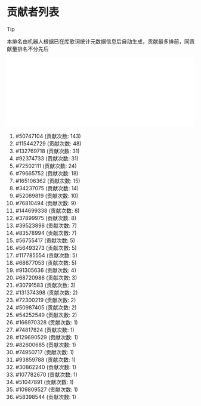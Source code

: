 # 贡献者列表

> [!TIP]
> 本排名由机器人根据已在库歌词统计元数据信息后自动生成，贡献最多排前，同贡献量排名不分先后

![贡献者头像画廊](./CONTRIBUTORS.svg)

1. #50747104 (贡献次数: 143)
2. #115442729 (贡献次数: 48)
3. #132769718 (贡献次数: 31)
4. #92374733 (贡献次数: 31)
5. #72502111 (贡献次数: 24)
6. #79665752 (贡献次数: 18)
7. #165106362 (贡献次数: 15)
8. #34237075 (贡献次数: 14)
9. #52089819 (贡献次数: 10)
10. #76810494 (贡献次数: 9)
11. #144699338 (贡献次数: 8)
12. #37899975 (贡献次数: 8)
13. #39523898 (贡献次数: 7)
14. #83578994 (贡献次数: 7)
15. #56755417 (贡献次数: 5)
16. #56493273 (贡献次数: 5)
17. #117785554 (贡献次数: 5)
18. #68677053 (贡献次数: 5)
19. #91305636 (贡献次数: 4)
20. #68720986 (贡献次数: 3)
21. #30791583 (贡献次数: 3)
22. #131374398 (贡献次数: 2)
23. #72300219 (贡献次数: 2)
24. #50987405 (贡献次数: 2)
25. #54252549 (贡献次数: 2)
26. #166970328 (贡献次数: 1)
27. #74817824 (贡献次数: 1)
28. #129690529 (贡献次数: 1)
29. #82600685 (贡献次数: 1)
30. #74950717 (贡献次数: 1)
31. #93859788 (贡献次数: 1)
32. #30862240 (贡献次数: 1)
33. #107782670 (贡献次数: 1)
34. #51047891 (贡献次数: 1)
35. #109809527 (贡献次数: 1)
36. #58398544 (贡献次数: 1)

